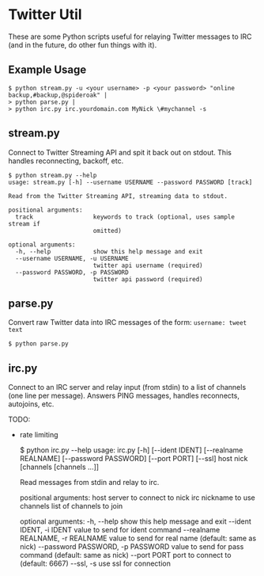 Twitter Util
============

These are some Python scripts useful for relaying Twitter messages to IRC (and
in the future, do other fun things with it).


Example Usage
-------------

    $ python stream.py -u <your username> -p <your password> "online backup,#backup,@spideroak" |
    > python parse.py |
    > python irc.py irc.yourdomain.com MyNick \#mychannel -s


stream.py
---------

Connect to Twitter Streaming API and spit it back out on stdout. This handles
reconnecting, backoff, etc.

    $ python stream.py --help
    usage: stream.py [-h] --username USERNAME --password PASSWORD [track]

    Read from the Twitter Streaming API, streaming data to stdout.

    positional arguments:
      track                 keywords to track (optional, uses sample stream if
                            omitted)

    optional arguments:
      -h, --help            show this help message and exit
      --username USERNAME, -u USERNAME
                            twitter api username (required)
      --password PASSWORD, -p PASSWORD
                            twitter api password (required)


parse.py
--------

Convert raw Twitter data into IRC messages of the form: `username: tweet text`

    $ python parse.py


irc.py
------

Connect to an IRC server and relay input (from stdin) to a list of channels (one line per message). Answers PING messages, handles reconnects, autojoins, etc.

TODO:

- rate limiting


    $ python irc.py --help
    usage: irc.py [-h] [--ident IDENT] [--realname REALNAME] [--password PASSWORD]
                  [--port PORT] [--ssl]
                  host nick [channels [channels ...]]

    Read messages from stdin and relay to irc.

    positional arguments:
      host                  server to connect to
      nick                  irc nickname to use
      channels              list of channels to join

    optional arguments:
      -h, --help            show this help message and exit
      --ident IDENT, -i IDENT
                            value to send for ident command
      --realname REALNAME, -r REALNAME
                            value to send for real name (default: same as nick)
      --password PASSWORD, -p PASSWORD
                            value to send for pass command (default: same as nick)
      --port PORT           port to connect to (default: 6667)
      --ssl, -s             use ssl for connection
